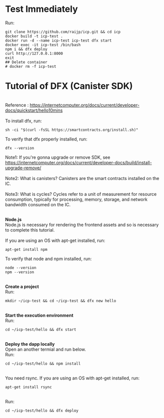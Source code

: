 # Test Immediately
Run:
```
git clone https://github.com/raijp/icp.git && cd icp
docker build -t icp-test .
docker run -d --name icp-test icp-test dfx start
docker exec -it icp-test /bin/bash
npm i && dfx deploy
curl http://127.0.0.1:8000
exit
## Delete container
# docker rm -f icp-test

```

# Tutorial of DFX (Canister SDK)
<br>Reference : https://internetcomputer.org/docs/current/developer-docs/quickstart/hello10mins
<br><br>To install dfx, run:
```
sh -ci "$(curl -fsSL https://smartcontracts.org/install.sh)"
```
To verify that dfx properly installed, run:
```
dfx --version
```
Note1: If you're gonna upgrade or remove SDK, see https://internetcomputer.org/docs/current/developer-docs/build/install-upgrade-remove/
<br><br>Note2: What is canisters? Canisters are the smart contracts installed on the IC.
<br><br>Note3: What is cycles? Cycles refer to a unit of measurement for resource consumption, typically for processing, memory, storage, and network bandwidth consumed on the IC. 

<br><b>Node.js</b>
<br>Node.js is necessary for rendering the frontend assets and so is necessary to complete this tutorial. 
<br><br>If you are using an OS with apt-get installed, run:
```
apt-get install npm
```
To verify that node and npm installed, run:
```
node --version
npm --version
```
<br><b>Create a project</b>
<br>Run:
```
mkdir ~/icp-test && cd ~/icp-test && dfx new hello
```
<br><b>Start the execution environment</b>
<br>Run:
```
cd ~/icp-test/hello && dfx start
```

<br><b>Deploy the dapp locally</b>
<br>Open an another termial and run below.
<br>Run:
```
cd ~/icp-test/hello && npm install
```
<br>You need rsync. If you are using an OS with apt-get installed, run:
```
apt-get install rsync
```
<br>Run:
```
cd ~/icp-test/hello && dfx deploy
```
